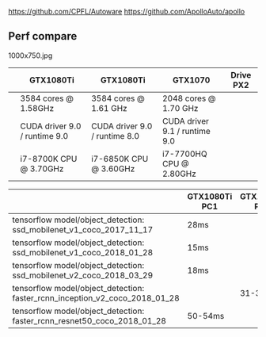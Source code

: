 https://github.com/CPFL/Autoware
https://github.com/ApolloAuto/apollo


## Perf compare


1000x750.jpg

|   |  GTX1080Ti | GTX1080Ti | GTX1070 | Drive PX2 |
|---|---|---|---|---|
|   | 3584 cores @ 1.58GHz | 3584 cores @ 1.61 GHz | 2048 cores @ 1.70 GHz  |   |
|   | CUDA driver 9.0 / runtime 9.0 | CUDA driver 9.0 / runtime 8.0  | CUDA driver 9.1 / runtime 9.0 |   |
|   | i7-8700K CPU @ 3.70GHz | i7-6850K CPU @ 3.60GHz |  i7-7700HQ CPU @ 2.80GHz |   |

|   | GTX1080Ti PC1 | GTX1080Ti PC2 | GTX1070 Notebook | Drive PX2 |
|---|---|---|---|---|
| tensorflow model/object_detection: ssd_mobilenet_v1_coco_2017_11_17 | 28ms |   | 40-45ms  |   |
| tensorflow model/object_detection: ssd_mobilenet_v1_coco_2018_01_28 | 15ms |   | 19-24ms  | 120-150ms  |
| tensorflow model/object_detection: ssd_mobilenet_v2_coco_2018_03_29 | 18ms |   | 23-30ms  | 120-150ms  |
| tensorflow model/object_detection: faster_rcnn_inception_v2_coco_2018_01_28 |  | 31-38ms  |   |   |
| tensorflow model/object_detection: faster_rcnn_resnet50_coco_2018_01_28 | 50-54ms |   | 83-90ms  | 313-337ms  |




